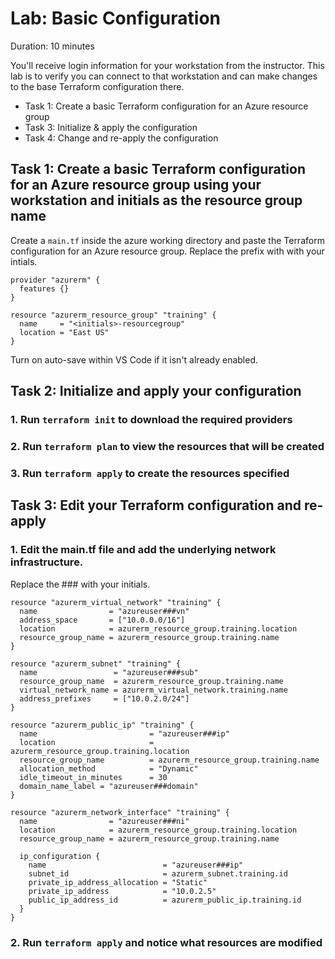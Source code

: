 # Lab: Basic Configuration

Duration: 10 minutes

You'll receive login information for your workstation from the instructor. This lab is to verify you can connect to that workstation and can make changes to the base Terraform configuration there.

- Task 1: Create a basic Terraform configuration for an Azure resource group
- Task 3: Initialize & apply the configuration
- Task 4: Change and re-apply the configuration


## Task 1: Create a basic Terraform configuration for an Azure resource group using your workstation and initials as the resource group name

Create a `main.tf` inside the azure working directory and paste the Terraform configuration for an Azure resource group.  Replace the prefix with with your intials.
```
provider "azurerm" {
  features {}
}

resource "azurerm_resource_group" "training" {
  name     = "<initials>-resourcegroup"
  location = "East US"
}
```

Turn on auto-save within VS Code if it isn't already enabled.


## Task 2: Initialize and apply your configuration

### 1. Run `terraform init` to download the required providers
### 2. Run `terraform plan` to view the resources that will be created
### 3. Run `terraform apply` to create the resources specified


## Task 3: Edit your Terraform configuration and re-apply

### 1. Edit the main.tf file and add the underlying network infrastructure.

Replace the ### with your initials.

```
resource "azurerm_virtual_network" "training" {
  name                = "azureuser###vn"
  address_space       = ["10.0.0.0/16"]
  location            = azurerm_resource_group.training.location
  resource_group_name = azurerm_resource_group.training.name
}

resource "azurerm_subnet" "training" {
  name                 = "azureuser###sub"
  resource_group_name  = azurerm_resource_group.training.name
  virtual_network_name = azurerm_virtual_network.training.name
  address_prefixes     = ["10.0.2.0/24"]
}

resource "azurerm_public_ip" "training" {
  name                         = "azureuser###ip"
  location                     = azurerm_resource_group.training.location
  resource_group_name          = azurerm_resource_group.training.name
  allocation_method            = "Dynamic"
  idle_timeout_in_minutes      = 30
  domain_name_label = "azureuser###domain"
}

resource "azurerm_network_interface" "training" {
  name                = "azureuser###ni"
  location            = azurerm_resource_group.training.location
  resource_group_name = azurerm_resource_group.training.name

  ip_configuration {
    name                          = "azureuser###ip"
    subnet_id                     = azurerm_subnet.training.id
    private_ip_address_allocation = "Static"
    private_ip_address            = "10.0.2.5"
    public_ip_address_id          = azurerm_public_ip.training.id
  }
}
```
### 2. Run `terraform apply` and notice what resources are modified
